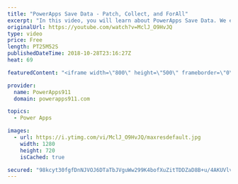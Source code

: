 ```yaml
---
title: "PowerApps Save Data - Patch, Collect, and ForAll"
excerpt: "In this video, you will learn about PowerApps Save Data. We explore adding some controls to the screen and then using Patch, Collect, and ForAll to save the data back to our data source. We even have a special Halloween theme. For a Bonus we also talk about the Media Control.  AddColumns, ShowColumns,"
originalUrl: https://youtube.com/watch?v=MclJ_O9HvJQ
type: video
price: Free
length: PT25M52S
publishedDateTime: 2018-10-28T23:16:27Z
heat: 69

featuredContent: "<iframe width=\"800\" height=\"500\" frameborder=\"0\" src=\"https://www.youtube.com/embed/MclJ_O9HvJQ\" allow=\"accelerometer; autoplay; encrypted-media; gyroscope; picture-in-picture\" allowfullscreen></iframe>"

provider:
  name: PowerApps911
  domain: powerapps911.com

topics:
  - Power Apps

images:
  - url: https://i.ytimg.com/vi/MclJ_O9HvJQ/maxresdefault.jpg
    width: 1280
    height: 720
    isCached: true

secured: "98kcyt30fgfDnNJVOJ6DTaTbJVguWw299K4bofXuZitTDDZaD8B+u/4AKUVlvhVSL7XmB3+txBw2+0WUl7hKiomGj+7bD1/CYY9Gx4QDn31BWvBYullCLPRWuujqPzZynNf8XAK32r5u1VbpiilGyV4wOI66gExaE6VShxLaz8s4ijIUWYr1UaX+vavOo0kd0T6lcdeI54bhEKvbHV4Ugj1X9jxN2QM6XePfjLaDf9nibedagmkpy6I/ftqCZWu8r58DrT5sTX1H6cj0WNWpILUuUQaa9FsbmhyvHF5SaiQiA11XWGjsZqAmF9tHlSPEgn3DdaRFxiDkKQcHLSYaiQLz9XczBrmLT7uERmFrmWQGklz3pB7JFIq1b1yw/lf/5jpoiAhwmmDF6uz+tA3L2w==;IKV6gYMl/RgM3SJ1Xa6TFg=="
---
```


